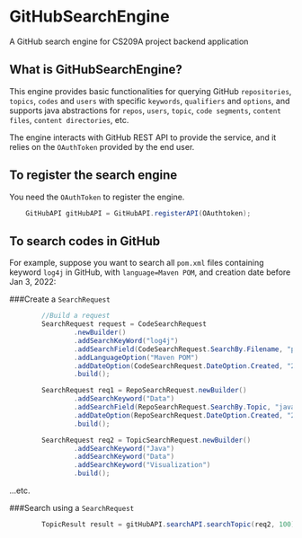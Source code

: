 # GitHubSearchEngine

A GitHub search engine for CS209A project backend application

## What is GitHubSearchEngine?
This engine provides basic functionalities for querying GitHub `repositories`, `topics`, `codes` and `users` with specific ```keywords```,
```qualifiers``` and ```options```, and supports java abstractions for `repos`, `users`, `topic`, `code segments`, `content files`, `content directories`, etc.

The engine interacts with GitHub REST API to provide the service, and it relies on the `OAuthToken` provided by the end user.

## To register the search engine

You need the ```OAuthToken``` to register the engine.

```java
    GitHubAPI gitHubAPI = GitHubAPI.registerAPI(OAuthtoken); 
```

## To search codes in GitHub

For example, suppose you want to search all ```pom.xml``` files containing keyword ```log4j``` in GitHub,
with ```language=Maven POM```, and creation date before Jan 3, 2022:

###Create a `SearchRequest`
```java
        //Build a request
        SearchRequest request = CodeSearchRequest
                .newBuilder()
                .addSearchKeyWord("log4j")
                .addSearchField(CodeSearchRequest.SearchBy.Filename, "pom.xml")
                .addLanguageOption("Maven POM")
                .addDateOption(CodeSearchRequest.DateOption.Created, "2022-01-03", "<=")
                .build();

        SearchRequest req1 = RepoSearchRequest.newBuilder()
                .addSearchKeyword("Data")
                .addSearchField(RepoSearchRequest.SearchBy.Topic, "java")
                .addDateOption(RepoSearchRequest.DateOption.Created, "2012-01-01", ">=")
                .build();

        SearchRequest req2 = TopicSearchRequest.newBuilder()
                .addSearchKeyword("Java")
                .addSearchKeyword("Data")
                .addSearchKeyword("Visualization")
                .build();
```
...etc.

###Search using a `SearchRequest`
```java
        TopicResult result = gitHubAPI.searchAPI.searchTopic(req2, 100);
```
